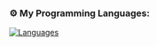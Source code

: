 ### ⚙️ My Programming Languages: 
<div> 
 
<a href="https://github.com/theDmitr" align="left"><img src="https://github.com/anuraghazra/github-readme-stats/api/top-langs/?username=theDmitr&langs_count=100&title_color=0891b2&text_color=ffffff&icon_color=0891b2&bg_color=1c1917&hide_border=true&locale=en&custom_title=Top%20%Languages" alt="Languages" /></a> 
</div>
